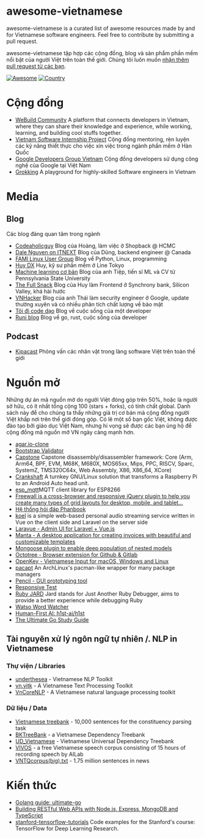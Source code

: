 awesome-vietnamese
==================

awesome-vietnamese is a curated list of awesome resources made by and for Vietnamese software engineers. Feel free to contribute by submitting a pull request.

awesome-vietnamese tập hợp các cộng đồng, blog và sản phẩm phần mềm nổi bật của người Việt trên toàn thế giới. Chúng tôi luôn muốn [nhận thêm pull request từ các bạn](CONTRIBUTING.md).

[![Awesome](https://cdn.rawgit.com/sindresorhus/awesome/d7305f38d29fed78fa85652e3a63e154dd8e8829/media/badge.svg)](https://github.com/sindresorhus/awesome)
[![Country](https://img.shields.io/badge/country-vietnam-blue.svg)](https://github.com/thanhphu/awesome-vietnamese)

# Cộng đồng
- [WeBuild Community](https://webuild.community/) A platform that connects developers in Vietnam, where they can share their knowledge and experience, while working, learning, and building cool stuffs together.
- [Vietnam Software Internship Project](https://netviet.kr/vsip) Cộng đồng mentoring, rèn luyện các kỹ năng thiết thực cho việc xin việc trong ngành phần mềm ở Hàn Quốc
- [Google Developers Group Vietnam](https://linkedin.com/company/google-developer-groups-vietnam-gdg-vietnam-) Cộng đồng developers sử dụng công nghệ của Google tại Việt Nam
- [Grokking](https://www.grokking.org/) A playground for highly-skilled Software engineers in Vietnam

# Media

## Blog
Các blog đáng quan tâm trong ngành
- [Codeaholicguy](https://codeaholicguy.com/) Blog của Hoàng, làm việc ở Shopback @ HCMC
- [Dale Nguyen on ITNEXT](https://itnext.io/@dalenguyen) Blog của Dũng, backend engineer @ Canada
- [FAMI Linux User Group](https://www.familug.org/) Blog vể Python, Linux, programming
- [Huy DX](https://huydx.com/) Huy, kỹ sư phần mềm ở Line Tokyo
- [Machine learning cơ bản](https://machinelearningcoban.com/) Blog của anh Tiệp, tiến sĩ ML và CV từ Pennsylvania State University
- [The Full Snack](https://thefullsnack.com) Blog của Huy làm Frontend ở Synchrony bank, Silicon Valley, khá hài hước
- [VNHacker](https://vnhacker.blogspot.com/) Blog của anh Thái làm security engineer ở Google, update thường xuyên và có nhiều phân tích chất lượng về bảo mật
- [Tôi đi code dạo](https://toidicodedao.com) Blog về cuộc sống của một developer
- [Runi blog](http://runikitkat.com/) Blog về go, rust, cuộc sống của developer 

## Podcast
- [Kipacast](https://kipacast.info) Phỏng vấn các nhân vật trong làng software Việt trên toàn thế giới

# Nguồn mở

Những dự án mã nguồn mở do người Việt đóng góp trên 50%, hoặc là người sở hữu, có ít nhất tổng cộng 100 (stars + forks), có tính chất global. Danh sách này để cho chúng ta thấy những giá trị cơ bản mà cộng đồng người Việt khắp nơi trên thế giới đóng góp. Có lẽ một số bạn gốc Việt, không được đào tạo bởi giáo dục Việt Nam, nhưng hi vọng sẽ được các bạn ủng hộ để cộng đồng mã nguồn mở VN ngày càng mạnh hơn.

- [agar.io-clone](https://github.com/huytd/agar.io-clone)
- [Bootstrap Validator](https://github.com/nghuuphuoc/bootstrapvalidator)
- [Capstone](https://github.com/aquynh/capstone) Capstone disassembly/disassembler framework: Core (Arm, Arm64, BPF, EVM, M68K, M680X, MOS65xx, Mips, PPC, RISCV, Sparc, SystemZ, TMS320C64x, Web Assembly, X86, X86_64, XCore)
- [Crankshaft](https://github.com/opencardev/crankshaft) A turnkey GNU/Linux solution that transforms a Raspberry Pi to an Android Auto head unit.
- [esp_mqtt](https://github.com/tuanpmt/esp_mqtt)MQTT client library for ESP8266
- [Freewall is a cross-browser and responsive jQuery plugin to help you create many types of grid layouts for desktop, mobile, and tablet...](https://github.com/kombai/freewall)
- [Hệ thống hỏi đáp Phanbook](http://phanbook.com/en/)
- [koel](https://github.com/phanan/koel) is a simple web-based personal audio streaming service written in Vue on the client side and Laravel on the server side
- [Laravue - Admin UI for Laravel + Vue.js](https://github.com/tuandm/laravue)
- [Manta - A desktop application for creating invoices with beautiful and customizable templates](https://github.com/hql287/Manta)
- [Mongoose plugin to enable deep population of nested models](https://github.com/buunguyen/mongoose-deep-populate)
- [Octotree - Browser extension for Github & Gitlab](https://github.com/buunguyen/octotree)
- [OpenKey - Vietnamese Input for macOS, Windows and Linux](https://github.com/tuyenvm/OpenKey)
- [pacapt](https://github.com/icy/pacapt) An ArchLinux's pacman-like wrapper for many package managers
- [Pencil - GUI prototyping tool](https://github.com/evolus/pencil)
- [Responsive Test](https://github.com/nghuuphuoc/responsivetest)
- [Ruby JARD](https://github.com/nguyenquangminh0711/ruby_jard) Jard stands for Just Another Ruby Debugger, aims to provide a better experience while debugging Ruby
- [Watso Word Watcher](https://github.com/dannguyen/watson-word-watcher)
- [Human-First AI: h1st-ai/h1st](https://github.com/h1st-ai/h1st)
- [The Ultimate Go Study Guide](https://github.com/hoanhan101/ultimate-go)

## Tài nguyên xử lý ngôn ngữ tự nhiên /. NLP in Vietnamese 

### Thự viện / Libraries

- [underthesea](https://github.com/undertheseanlp/underthesea) - Vietnamese NLP Toolkit
- [vn.vitk](https://github.com/phuonglh/vn.vitk) - A Vietnamese Text Processing Toolkit
- [VnCoreNLP](https://github.com/vncorenlp/VnCoreNLP) - A Vietnamese natural language processing toolkit

### Dữ liệu / Data

- [Vietnamese treebank](https://vlsp.hpda.vn/demo/?page=resources&lang=en) - 10,000 sentences for the constituency parsing task
- [BKTreeBank](https://arxiv.org/pdf/1710.05519.pdf) - a Vietnamese Dependency Treebank
- [UD_Vietnamese](https://github.com/UniversalDependencies/UD_Vietnamese-VTB) - Vietnamese Universal Dependency Treebank
- [VIVOS](https://ailab.hcmus.edu.vn/vivos/) - a free Vietnamese speech corpus consisting of 15 hours of recording speech by AILab
- [VNTQcorpus(big).txt](http://viet.jnlp.org/download-du-lieu-tu-vung-corpus) - 1.75 million sentences in news

# Kiến thức
- [Golang guide: ultimate-go](https://github.com/hoanhan101/ultimate-go)
- [Building RESTful Web APIs with Node.js, Express, MongoDB and TypeScript](https://restful-api-node-typescript.books.dalenguyen.me/en/latest/)
- [stanford-tensorflow-tutorials](https://github.com/chiphuyen/stanford-tensorflow-tutorials) Code examples for the Stanford's course: TensorFlow for Deep Learning Research. 
